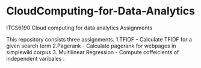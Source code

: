 # CloudComputing-for-Data-Analytics
ITCS6190 Cloud computing for data analytics  Assignments

This repository consists three assignments.
1.TFIDF - Calculate TFIDF for a given search term 
2.Pagerank - Calculate pagerank for webpages in simplewiki corpus
3. Multilinear Regression - Compute coffeicients of independent varibales .
